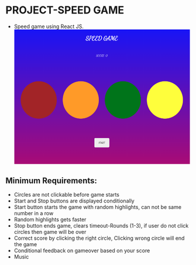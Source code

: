 # PROJECT-SPEED GAME
* Speed game using React JS.
![Alt text](speedgame_screenshot.png)

## Minimum Requirements:
* Circles are not clickable  before game starts
* Start and Stop buttons are displayed conditionally
* Start button starts the game with random highlights, can not be same number in a row
* Random highlights gets faster
* Stop button ends game, clears timeout-Rounds (1-3), if user do not click circles then game will be over
* Correct score by clicking the right circle, Clicking wrong circle will end the game
* Conditional feedback on gameover based on your score
* Music

